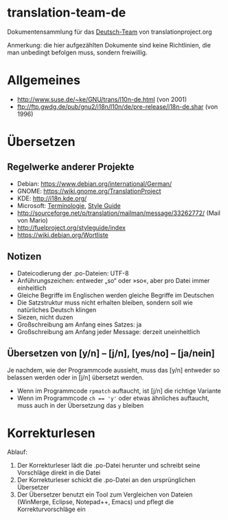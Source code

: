 # translation-team-de

Dokumentensammlung für das [Deutsch-Team](http://translationproject.org/team/de.html) von translationproject.org

Anmerkung: die hier aufgezählten Dokumente sind keine Richtlinien, die man unbedingt befolgen muss, sondern freiwillig.

# Allgemeines

* http://www.suse.de/~ke/GNU/trans/l10n-de.html (von 2001)
* ftp://ftp.gwdg.de/pub/gnu2/i18n/l10n/de/pre-release/i18n-de.shar (von 1996)

# Übersetzen

## Regelwerke anderer Projekte

* Debian: https://www.debian.org/international/German/
* GNOME: https://wiki.gnome.org/TranslationProject
* KDE: http://i18n.kde.org/
* Microsoft: [Terminologie](http://www.microsoft.com/Language/en-US/Terminology.aspx), [Style Guide](http://www.microsoft.com/Language/en-US/StyleGuides.aspx)
* http://sourceforge.net/p/translation/mailman/message/33262772/ (Mail von Mario)
* http://fuelproject.org/styleguide/index
* https://wiki.debian.org/Wortliste

## Notizen

* Dateicodierung der .po-Dateien: UTF-8
* Anführungszeichen: entweder „so“ oder »so«, aber pro Datei immer einheitlich
* Gleiche Begriffe im Englischen werden gleiche Begriffe im Deutschen
* Die Satzstruktur muss nicht erhalten bleiben, sondern soll wie natürliches Deutsch klingen
* Siezen, nicht duzen
* Großschreibung am Anfang eines Satzes: ja
* Großschreibung am Anfang jeder Message: derzeit uneinheitlich

## Übersetzen von [y/n] – [j/n], [yes/no] – [ja/nein]

Je nachdem, wie der Programmcode aussieht, muss das [y/n] entweder so belassen werden oder in [j/n] übersetzt werden.

* Wenn im Programmcode `rpmatch` auftaucht, ist [j/n] die richtige Variante
* Wenn im Programmcode `ch == 'y'` oder etwas ähnliches auftaucht, muss auch in der Übersetzung das `y` bleiben

# Korrekturlesen

Ablauf:

1. Der Korrekturleser lädt die .po-Datei herunter und schreibt seine Vorschläge direkt in die Datei
1. Der Korrekturleser schickt die .po-Datei an den ursprünglichen Übersetzer
1. Der Übersetzer benutzt ein Tool zum Vergleichen von Dateien (WinMerge, Eclipse, Notepad++, Emacs) und pflegt die Korrekturvorschläge ein
